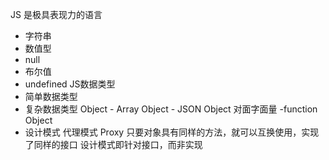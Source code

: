 JS 是极具表现力的语言
- 字符串
- 数值型
- null
- 布尔值
- undefined
JS数据类型
- 简单数据类型
- 复杂数据类型
    Object
        - Array Object
        - JSON Object 对面字面量
        -function Object
- 设计模式
    代理模式 Proxy
    只要对象具有同样的方法，就可以互换使用，实现了同样的接口
    设计模式即针对接口，而非实现